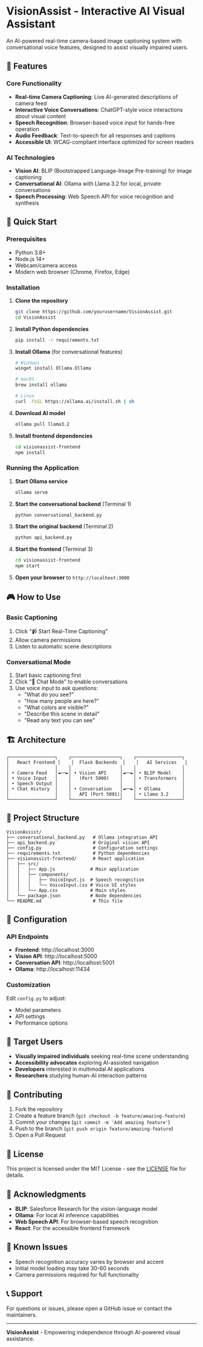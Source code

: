 # VisionAssist - Interactive AI Visual Assistant

An AI-powered real-time camera-based image captioning system with conversational voice features, designed to assist visually impaired users.

## 🌟 Features

### Core Functionality
- **Real-time Camera Captioning**: Live AI-generated descriptions of camera feed
- **Interactive Voice Conversations**: ChatGPT-style voice interactions about visual content
- **Speech Recognition**: Browser-based voice input for hands-free operation
- **Audio Feedback**: Text-to-speech for all responses and captions
- **Accessible UI**: WCAG-compliant interface optimized for screen readers

### AI Technologies
- **Vision AI**: BLIP (Bootstrapped Language-Image Pre-training) for image captioning
- **Conversational AI**: Ollama with Llama 3.2 for local, private conversations
- **Speech Processing**: Web Speech API for voice recognition and synthesis

## 🚀 Quick Start

### Prerequisites
- Python 3.8+
- Node.js 14+
- Webcam/camera access
- Modern web browser (Chrome, Firefox, Edge)

### Installation

1. **Clone the repository**
   ```bash
   git clone https://github.com/yourusername/VisionAssist.git
   cd VisionAssist
   ```

2. **Install Python dependencies**
   ```bash
   pip install -r requirements.txt
   ```

3. **Install Ollama** (for conversational features)
   ```bash
   # Windows
   winget install Ollama.Ollama
   
   # macOS
   brew install ollama
   
   # Linux
   curl -fsSL https://ollama.ai/install.sh | sh
   ```

4. **Download AI model**
   ```bash
   ollama pull llama3.2
   ```

5. **Install frontend dependencies**
   ```bash
   cd visionassist-frontend
   npm install
   ```

### Running the Application

1. **Start Ollama service**
   ```bash
   ollama serve
   ```

2. **Start the conversational backend** (Terminal 1)
   ```bash
   python conversational_backend.py
   ```

3. **Start the original backend** (Terminal 2)
   ```bash
   python api_backend.py
   ```

4. **Start the frontend** (Terminal 3)
   ```bash
   cd visionassist-frontend
   npm start
   ```

5. **Open your browser** to `http://localhost:3000`

## 🎮 How to Use

### Basic Captioning
1. Click "📹 Start Real-Time Captioning"
2. Allow camera permissions
3. Listen to automatic scene descriptions

### Conversational Mode
1. Start basic captioning first
2. Click "💬 Chat Mode" to enable conversations
3. Use voice input to ask questions:
   - "What do you see?"
   - "How many people are here?"
   - "What colors are visible?"
   - "Describe this scene in detail"
   - "Read any text you can see"

## 🏗️ Architecture

```
┌─────────────────┐    ┌──────────────────┐    ┌─────────────────┐
│   React Frontend │    │  Flask Backends  │    │   AI Services   │
│                 │    │                  │    │                 │
│ • Camera Feed   │◄──►│ • Vision API     │◄──►│ • BLIP Model    │
│ • Voice Input   │    │   (Port 5000)    │    │ • Transformers  │
│ • Speech Output │    │                  │    │                 │
│ • Chat History  │    │ • Conversation   │◄──►│ • Ollama        │
│                 │    │   API (Port 5001)│    │ • Llama 3.2     │
└─────────────────┘    └──────────────────┘    └─────────────────┘
```

## 📁 Project Structure

```
VisionAssist/
├── conversational_backend.py   # Ollama integration API
├── api_backend.py              # Original vision API
├── config.py                   # Configuration settings
├── requirements.txt            # Python dependencies
├── visionassist-frontend/      # React application
│   ├── src/
│   │   ├── App.js             # Main application
│   │   ├── components/
│   │   │   ├── VoiceInput.js  # Speech recognition
│   │   │   └── VoiceInput.css # Voice UI styles
│   │   └── App.css            # Main styles
│   └── package.json           # Node dependencies
└── README.md                   # This file
```

## 🔧 Configuration

### API Endpoints
- **Frontend**: http://localhost:3000
- **Vision API**: http://localhost:5000
- **Conversation API**: http://localhost:5001
- **Ollama**: http://localhost:11434

### Customization
Edit `config.py` to adjust:
- Model parameters
- API settings
- Performance options

## 🎯 Target Users

- **Visually impaired individuals** seeking real-time scene understanding
- **Accessibility advocates** exploring AI-assisted navigation
- **Developers** interested in multimodal AI applications
- **Researchers** studying human-AI interaction patterns

## 🤝 Contributing

1. Fork the repository
2. Create a feature branch (`git checkout -b feature/amazing-feature`)
3. Commit your changes (`git commit -m 'Add amazing feature'`)
4. Push to the branch (`git push origin feature/amazing-feature`)
5. Open a Pull Request

## 📄 License

This project is licensed under the MIT License - see the [LICENSE](LICENSE) file for details.

## 🙏 Acknowledgments

- **BLIP**: Salesforce Research for the vision-language model
- **Ollama**: For local AI inference capabilities
- **Web Speech API**: For browser-based speech recognition
- **React**: For the accessible frontend framework

## 🐛 Known Issues

- Speech recognition accuracy varies by browser and accent
- Initial model loading may take 30-60 seconds
- Camera permissions required for full functionality

## 📞 Support

For questions or issues, please open a GitHub issue or contact the maintainers.

---

**VisionAssist** - Empowering independence through AI-powered visual assistance. 
